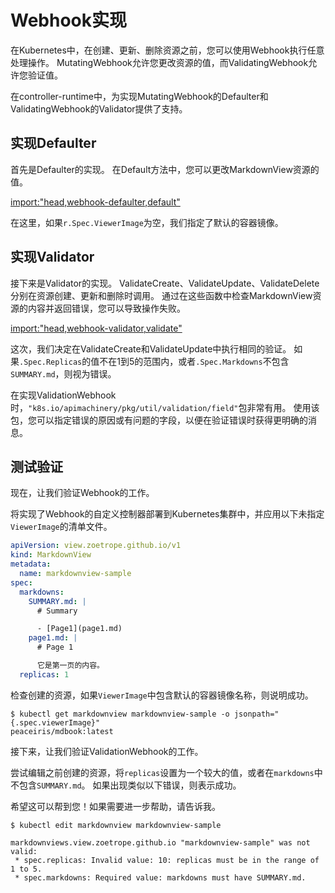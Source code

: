 
# Webhook实现

在Kubernetes中，在创建、更新、删除资源之前，您可以使用Webhook执行任意处理操作。
MutatingWebhook允许您更改资源的值，而ValidatingWebhook允许您验证值。

在controller-runtime中，为实现MutatingWebhook的Defaulter和ValidatingWebhook的Validator提供了支持。

## 实现Defaulter

首先是Defaulter的实现。
在Default方法中，您可以更改MarkdownView资源的值。

[import:"head,webhook-defaulter,default"](../../codes/40_reconcile/api/v1/markdownview_webhook.go)

在这里，如果`r.Spec.ViewerImage`为空，我们指定了默认的容器镜像。

## 实现Validator

接下来是Validator的实现。
ValidateCreate、ValidateUpdate、ValidateDelete分别在资源创建、更新和删除时调用。
通过在这些函数中检查MarkdownView资源的内容并返回错误，您可以导致操作失败。

[import:"head,webhook-validator,validate"](../../codes/40_reconcile/api/v1/markdownview_webhook.go)

这次，我们决定在ValidateCreate和ValidateUpdate中执行相同的验证。
如果`.Spec.Replicas`的值不在1到5的范围内，或者`.Spec.Markdowns`不包含`SUMMARY.md`，则视为错误。

在实现ValidationWebhook时，`"k8s.io/apimachinery/pkg/util/validation/field"`包非常有用。
使用该包，您可以指定错误的原因或有问题的字段，以便在验证错误时获得更明确的消息。

## 测试验证

现在，让我们验证Webhook的工作。

将实现了Webhook的自定义控制器部署到Kubernetes集群中，并应用以下未指定`ViewerImage`的清单文件。

```yaml
apiVersion: view.zoetrope.github.io/v1
kind: MarkdownView
metadata:
  name: markdownview-sample
spec:
  markdowns:
    SUMMARY.md: |
      # Summary

      - [Page1](page1.md)
    page1.md: |
      # Page 1

      它是第一页的内容。
  replicas: 1
```

检查创建的资源，如果`ViewerImage`中包含默认的容器镜像名称，则说明成功。

```
$ kubectl get markdownview markdownview-sample -o jsonpath="{.spec.viewerImage}"
peaceiris/mdbook:latest
```

接下来，让我们验证ValidationWebhook的工作。

尝试编辑之前创建的资源，将`replicas`设置为一个较大的值，或者在`markdowns`中不包含`SUMMARY.md`。
如果出现类似以下错误，则表示成功。

希望这可以帮到您！如果需要进一步帮助，请告诉我。

```
$ kubectl edit markdownview markdownview-sample

markdownviews.view.zoetrope.github.io "markdownview-sample" was not valid:
 * spec.replicas: Invalid value: 10: replicas must be in the range of 1 to 5.
 * spec.markdowns: Required value: markdowns must have SUMMARY.md.
```